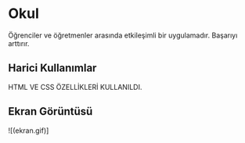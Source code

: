 <h1> Okul </h1>

Öğrenciler ve öğretmenler arasında etkileşimli bir uygulamadır. Başarıyı arttırır.

<h2>Harici Kullanımlar</h2>

HTML VE CSS ÖZELLİKLERİ KULLANILDI.

<h2> Ekran Görüntüsü</h2>

![(ekran.gif)]
